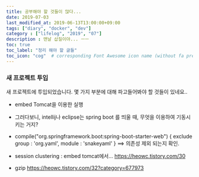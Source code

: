 ```yaml
---
title: 공부해야 할 것들이 많다...
date: 2019-07-03
last_modified_at: 2019-06-13T13:00:00+09:00
tags: ["diary", "docker", "dev"]
category : ["lifelog", "2019", "07"]
description : 맨날 삽질이야... ㅡㅡ
toc: true
toc_label: "정리 해야 할 글들"
toc_icon: "cog"  # corresponding Font Awesome icon name (without fa prefix)
---
```


### 새 프로젝트 투입
새 프로젝트에 투입되었습니다.
몇 가지 부분에 대해 파고들어봐야 할 것들이 있네요..

- embed Tomcat을 이용한 실행
- 그러다보니, intellij나 eclipse는 spring boot 를 띄울 때, 무엇을 이용하여 기동시키는 거지?

- compile("org.springframework.boot:spring-boot-starter-web") { 
        exclude group : 'org.yaml',       module : 'snakeyaml'
    }
	==> 의존성 제외 되는지 확인.

- session clustering : embed tomcat에서...
	https://heowc.tistory.com/30

- gzip
  https://heowc.tistory.com/32?category=677973